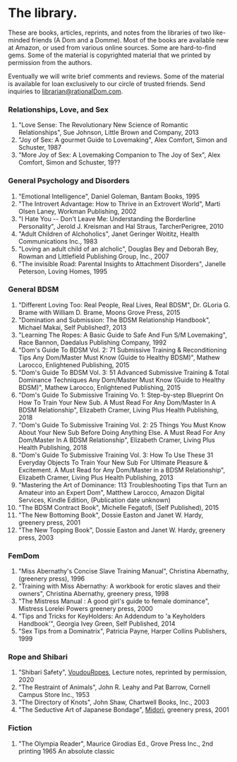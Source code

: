 # The library.

These are books, articles, reprints,  and notes from the libraries of two like-minded friends (A Dom and a Domme). Most of the books are available new at Amazon, or used from various online sources. Some are hard-to-find gems.  Some of the material is copyrighted material that we printed by permission from the authors.

Eventually we will write brief comments and reviews. Some of the material is available for loan exclusively to our circle of trusted friends. Send inquiries to librarian@rationalDom.com.

### Relationships, Love, and Sex

1. "Love Sense: The Revolutionary New Science of Romantic Relationships", Sue Johnson, Little Brown and Company, 2013
1. "Joy of Sex: A gourmet Guide to Lovemaking", Alex Comfort, Simon and Schuster, 1987
1. "More Joy of Sex: A Lovemaking Companion to The Joy of Sex", Alex Comfort, Simon and Schuster, 19??

### General Psychology and Disorders

1. "Emotional Intelligence", Daniel Goleman, Bantam Books, 1995
1. "The Introvert Advantage: How to Thrive in an Extrovert World", Marti Olsen Laney, Workman Publishing, 2002
1. "I Hate You -- Don't Leave Me: Understanding the Borderline Personality", Jerold J. Kreisman and Hal Straus, TarcherPerigree, 2010
1. "Adult Children of Alchoholics",  Janet Geringer Woititz, Health Communications Inc., 1983
1. "Loving an adult child of an alcholic", Douglas Bey and Deborah Bey, Rowman and Littlefield Publishing Group, Inc., 2007
1. "The invisible Road: Parental Insights to Attachment Disorders", Janelle Peterson, Loving Homes, 1995

### General BDSM
1. "Different Loving Too: Real People, Real Lives, Real BDSM", Dr. GLoria G. Brame with William D. Brame,
Moons Grove Press, 2015
1. "Domination and Submission: The BDSM Relationship Handbook", Michael Makai, Self Published?, 2013
1. "Learning The Ropes: A Basic Guide to Safe And Fun S/M Lovemaking", Race Bannon, Daedalus Publishing Company, 1992
1. "Dom's Guide To BDSM Vol. 2: 71 Submissive Training & Reconditioning Tips Any Dom/Master Must Know (Guide to Healthy BDSM)", Mathew Larocco, Enlightened Publishing, 2015
1. "Dom's Guide To BDSM Vol. 3: 51 Advanced Submissive Training & Total Dominance Techniques Any Dom/Master Must Know (Guide to Healthy BDSM)", Mathew Larocco, Enlightened Publishing, 2015
1. "Dom's Guide To Submissive Training Vo. 1: Step-by-step Blueprint On How To Train Your New Sub. A Must Read For Any Dom/Master In A BDSM Relationship", Elizabeth Cramer, Living Plus Health Publishing, 2018
1. "Dom's Guide To Submissive Training Vol. 2: 25 Things You Must Know About Your New Sub Before Doing Anything Else. A Must Read For Any Dom/Master In A BDSM Relationship", Elizabeth Cramer, Living Plus Health Publishing, 2018
1. "Dom's Guide To Submissive Training Vol. 3: How To Use These 31 Everyday Objects To Train Your New Sub For Ultimate Pleasure & Excitement. A Must Read for Any Dom/Master in a BDSM Relationship", Elizabeth Cramer, Living Plus Health Publishing, 2013
1. "Mastering the Art of Dominance: 113 Troubleshooting Tips that Turn an Amateur into an Expert Dom", Matthew Larocco, Amazon Digital Services, Kindle Edition, (Publication date unknown)
1. "The BDSM Contract Book", Michelle Fegatofi, (Self Published), 2015
1. "The New Bottoming Book", Dossie Easton and Janet W. Hardy, greenery press, 2001
1. "The New Topping Book",  Dossie Easton and Janet W. Hardy, greenery press, 2003

### FemDom
1. "Miss Abernathy's Concise Slave Training Manual", Christina Abernathy, (greenery press), 1996
1. "Training with Miss Abernathy: A workbook for erotic slaves and their owners", Christina Abernathy, greenery press, 1998
1. "The Mistress Manual : A good girl's guide to female dominance", Mistress Lorelei Powers
greenery press, 2000
1. "Tips and Tricks for KeyHolders: An Addendum to 'a Keyholders Handbook'", Georgia Ivey Green, Self Published, 2014
1. "Sex Tips from a Dominatrix", Patricia Payne, Harper Collins Publishers, 1999

### Rope and Shibari
1. "Shibari Safety", [VoudouRopes](https://anastasiamif.wixsite.com/mysite), Lecture notes, reprinted by permission, 2020
1. "The Restraint of Animals", John R. Leahy and Pat Barrow, Cornell Campus Store Inc., 1953
1. "The Directory of Knots", John Shaw, Chartwell Books, Inc., 2003
1. "The Seductive Art of Japanese Bondage", [Midori](http://www.ranshin.com), greenery press, 2001

### Fiction
1. "The Olympia Reader", Maurice Girodias Ed., Grove Press Inc., 2nd printing 1965
An absolute classic
